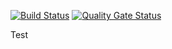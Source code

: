 [![Build Status](https://travis-ci.com/gautierbureau/test-travis.svg?branch=master)](https://travis-ci.com/gautierbureau/test-travis)
[![Quality Gate Status](https://sonarcloud.io/api/project_badges/measure?project=test-travis&metric=alert_status)](https://sonarcloud.io/dashboard?id=test-travis)

Test
